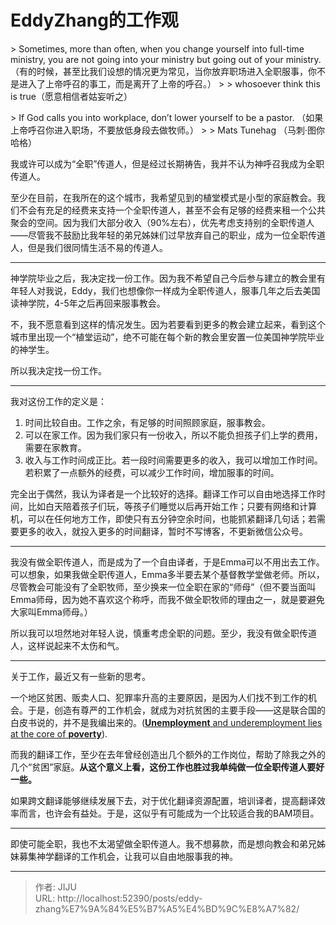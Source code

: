 # EddyZhang的工作观


&gt; Sometimes, more than often, when you change yourself into full-time ministry, you are not going into your ministry but going out of your ministry. （有的时候，甚至比我们设想的情况更为常见，当你放弃职场进入全职服事，你不是进入了上帝呼召的事工，而是离开了上帝的呼召。）
&gt; 
&gt; whosoever think this is true（愿意相信者姑妄听之）

&gt; If God calls you into workplace, don’t lower yourself to be a pastor. （如果上帝呼召你进入职场，不要放低身段去做牧师。）
&gt; 
&gt; Mats Tunehag （马刺·图你哈格）

我或许可以成为“全职”传道人，但是经过长期祷告，我并不认为神呼召我成为全职传道人。

至少在目前，在我所在的这个城市，我希望见到的植堂模式是小型的家庭教会。我们不会有充足的经费来支持一个全职传道人，甚至不会有足够的经费来租一个公共聚会的空间。因为我们大部分收入（90%左右），优先考虑支持别的全职传道人——尽管我不鼓励比我年轻的弟兄姊妹们过早放弃自己的职业，成为一位全职传道人，但是我们很同情生活不易的传道人。

---

神学院毕业之后，我决定找一份工作。因为我不希望自己今后参与建立的教会里有年轻人对我说，Eddy，我们也想像你一样成为全职传道人，服事几年之后去美国读神学院，4-5年之后再回来服事教会。

不，我不愿意看到这样的情况发生。因为若要看到更多的教会建立起来，看到这个城市里出现一个“植堂运动”，绝不可能在每个新的教会里安置一位美国神学院毕业的神学生。

所以我决定找一份工作。

---

我对这份工作的定义是：

1. 时间比较自由。工作之余，有足够的时间照顾家庭，服事教会。
2. 可以在家工作。因为我们家只有一份收入，所以不能负担孩子们上学的费用，需要在家教育。
3. 收入与工作时间成正比。若一段时间需要更多的收入，我可以增加工作时间。若积累了一点额外的经费，可以减少工作时间，增加服事的时间。

完全出于偶然，我认为译者是一个比较好的选择。翻译工作可以自由地选择工作时间，比如白天陪着孩子们玩，等孩子们睡觉以后再开始工作；只要有网络和计算机，可以在任何地方工作，即使只有五分钟空余时间，也能抓紧翻译几句话；若需要更多的收入，就投入更多的时间翻译，暂时不写博客，不更新微信公众号。

---

我没有做全职传道人，而是成为了一个自由译者，于是Emma可以不用出去工作。可以想象，如果我做全职传道人，Emma多半要去某个基督教学堂做老师。所以，尽管教会可能没有了全职牧师，至少换来一位全职在家的“师母”（但不要当面叫Emma师母，因为她不喜欢这个称呼，而我不做全职牧师的理由之一，就是要避免大家叫Emma师母。）

所以我可以坦然地对年轻人说，慎重考虑全职的问题。至少，我没有做全职传道人，这样说起来不太伤和气。

---

关于工作，最近又有一些新的思考。

一个地区贫困、贩卖人口、犯罪率升高的主要原因，是因为人们找不到工作的机会。于是，创造有尊严的工作机会，就成为对抗贫困的主要手段——这是联合国的白皮书说的，并不是我编出来的。([**Unemployment** and underemployment lies at the core of **poverty**](https://www.un.org/development/desa/socialperspectiveondevelopment/issues.html)).

而我的翻译工作，至少在去年曾经创造出几个额外的工作岗位，帮助了除我之外的几个“贫困”家庭。**从这个意义上看，这份工作也胜过我单纯做一位全职传道人要好一些。**

如果跨文翻译能够继续发展下去，对于优化翻译资源配置，培训译者，提高翻译效率而言，也许会有益处。于是，这似乎有可能成为一个比较适合我的BAM项目。

---

即使可能全职，我也不太渴望做全职传道人。我不想募款，而是想向教会和弟兄姊妹募集神学翻译的工作机会，让我可以自由地服事我的神。



---

> 作者: JIJU  
> URL: http://localhost:52390/posts/eddy-zhang%E7%9A%84%E5%B7%A5%E4%BD%9C%E8%A7%82/  

